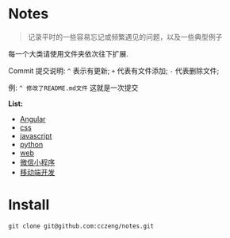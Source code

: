 # Notes

> 记录平时的一些容易忘记或频繁遇见的问题，以及一些典型例子


每一个大类请使用文件夹依次往下扩展.

Commit 提交说明: `^` 表示有更新; `+` 代表有文件添加; `-` 代表删除文件;  

例: `^ 修改了README.md文件` 这就是一次提交

**List:**
- [Angular](Angular5/)
- [css](css/)
- [javascript](javascript/)
- [python](python/)
- [web](web/)
- [微信小程序](微信小程序/)
- [移动端开发](移动端开发/)

# Install
```
git clone git@github.com:cczeng/notes.git
```
